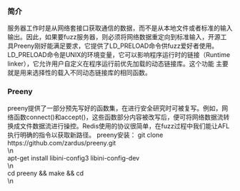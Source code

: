 <h3>简介</h3> 
服务器工作时是从网络套接口获取通信的数据，而不是从本地文件或者标准的输入输出。因此，如果要fuzz服务器，则必须将网络数据重定向到标准输入，开源工具Preeny刚好能满足要求，它提供了LD_PRELOAD命令供fuzz爱好者使用。
LD_PRELOAD命令是UNIX的环境变量，它可以影响程序运行时的链接（Runtime linker），它允许用户自定义在程序运行前优先加载的动态链接库。这个功能
主要就是用来选择性的载入不同动态链接库的相同函数。

<h3>Preeny</h3> 
preeny提供了一部分预先写好的函数集，在进行安全研究时可被复写。例如，网络函数connect()和accept()，这些函数部分内容被改写后，便可将网络数据流转换成文件数据流进行操控。Redis使用的协议很简单，在fuzz过程中我们能让AFL执行明确的指令以获取新路径。
preeny安装：
git clone https://github.com/zardus/preeny.git<br>\n</br>
apt-get install libini-config3 libini-config-dev<br>\n</br>
cd preeny && make && cd<br>\n</br>

